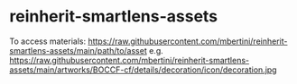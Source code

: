 # reinherit-smartlens-assets

To access materials: https://raw.githubusercontent.com/mbertini/reinherit-smartlens-assets/main/path/to/asset e.g.
https://raw.githubusercontent.com/mbertini/reinherit-smartlens-assets/main/artworks/BOCCF-cf/details/decoration/icon/decoration.jpg
